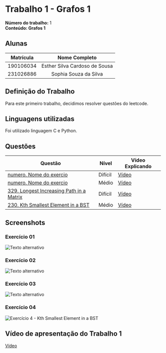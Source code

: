 # Trabalho 1 - Grafos 1

**Número do trabalho:** 1 <br>
**Conteúdo: Grafos 1**

## Alunas

| Matrícula |        Nome Completo       |
|:---------:|:-------------:|
| 190106034 | Esther Silva Cardoso de Sousa |
| 231026886 | Sophia Souza da Silva |

## Definição do Trabalho

Para este primeiro trabalho, decidimos resolver questões do leetcode.

## Linguagens utilizadas

Foi utilizado linguagem C e Python.

## Questões

| Questão | Nível  | Vídeo Explicando |
|---------|--------|------------------|
| [numero. Nome do exercio]() | Difícil | [Vídeo]() |
| [numero. Nome do exercio]() | Médio | [Vídeo]() |
| [329. Longest Increasing Path in a Matrix](https://leetcode.com/problems/longest-increasing-path-in-a-matrix/description/?envType=problem-list-v2&envId=depth-first-search) | Difícil | [Vídeo]() |
| [230. Kth Smallest Element in a BST](https://leetcode.com/problems/kth-smallest-element-in-a-bst/description/?envType=problem-list-v2&envId=depth-first-search) | Médio | [Vídeo]() |



## Screenshots

### Exercício 01 

![Texto alternativo](caminho/para/imagem.png)

### Exercício 02 

![Texto alternativo](caminho/para/imagem.png)

### Exercício 03 

![Texto alternativo](caminho/para/imagem.png)

### Exercício 04

![Exercício 4 - Kth Smallest Element in a BST](caminho/para/imagem.png)


## Vídeo de apresentação do Trabalho 1
[Vídeo]()
